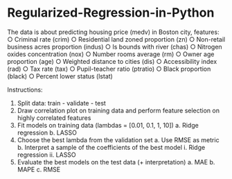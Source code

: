 # Regularized-Regression-in-Python

The data is about predicting housing price (medv) in 
Boston city, features:
○ Criminal rate (crim)
○ Residential land zoned proportion (zn)
○ Non-retail business acres proportion (indus)
○ Is bounds with river (chas)
○ Nitrogen oxides concentration (nox)
○ Number rooms average (rm)
○ Owner age proportion (age)
○ Weighted distance to cities (dis)
○ Accessibility index (rad)
○ Tax rate (tax)
○ Pupil-teacher ratio (ptratio)
○ Black proportion (black)
○ Percent lower status (lstat)



Instructions:

1. Split data: train - validate - test 
2. Draw correlation plot on training data and perform feature selection on highly correlated features
3. Fit models on training data (lambdas = [0.01, 0.1, 1, 10]) 
    a. Ridge regression 
    b. LASSO 
4. Choose the best lambda from the validation set 
    a. Use RMSE as metric
    b. Interpret a sample of the coefficients of the best model
        i. Ridge regression
        ii. LASSO
5. Evaluate the best models on the test data (+ interpretation) 
    a. MAE
    b. MAPE
    c. RMSE 

